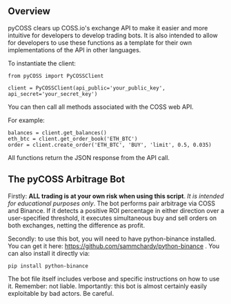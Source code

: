 ## Overview

pyCOSS clears up COSS.io's exchange API to make it easier and more intuitive for developers to develop trading bots. It is also intended to allow for developers to use these functions as a template for their own implementations of the API in other languages.

To instantiate the client:
```
from pyCOSS import PyCOSSClient

client = PyCOSSClient(api_public='your_public_key', api_secret='your_secret_key')
```

You can then call all methods associated with the COSS web API.

For example:

```
balances = client.get_balances()
eth_btc = client.get_order_book('ETH_BTC')
order = client.create_order('ETH_BTC', 'BUY', 'limit', 0.5, 0.035)
```

All functions return the JSON response from the API call.


## The pyCOSS Arbitrage Bot

Firstly: __ALL trading is at your own risk when using this script__. _It is intended for educational purposes only_. The bot performs pair arbitrage via COSS and Binance. If it detects a positive ROI percentage in either direction over a user-specified threshold, it executes simultaneous buy and sell orders on both exchanges, netting the difference as profit.

Secondly: to use this bot, you will need to have python-binance installed. You can get it here: https://github.com/sammchardy/python-binance . You can also install it directly via:
```
pip install python-binance
```

The bot file itself includes verbose and specific instructions on how to use it. Remember: not liable. Importantly: this bot is almost certainly easily exploitable by bad actors. Be careful.
